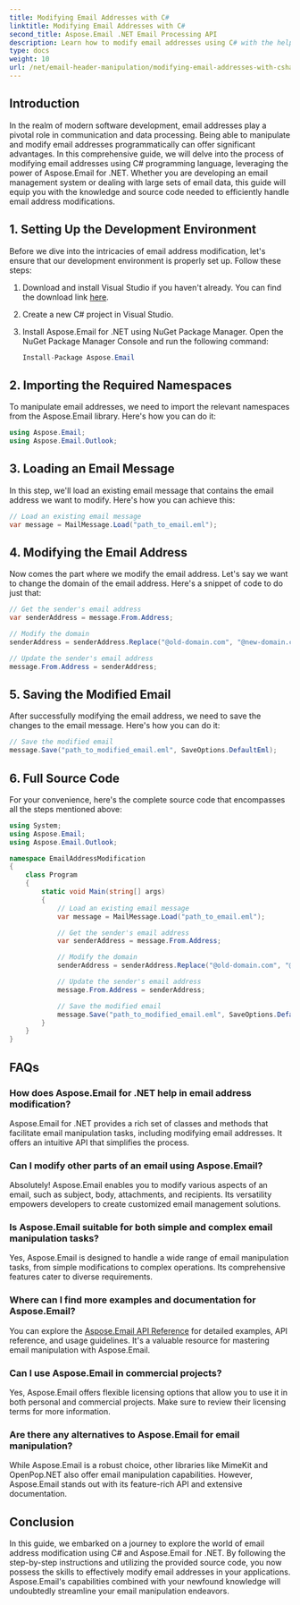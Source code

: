 ```yaml
---
title: Modifying Email Addresses with C#
linktitle: Modifying Email Addresses with C#
second_title: Aspose.Email .NET Email Processing API
description: Learn how to modify email addresses using C# with the help of Aspose.Email for .NET. Follow this step-by-step guide to manipulate email addresses effectively. 
type: docs
weight: 10
url: /net/email-header-manipulation/modifying-email-addresses-with-csharp/
---
```


## Introduction

In the realm of modern software development, email addresses play a pivotal role in communication and data processing. Being able to manipulate and modify email addresses programmatically can offer significant advantages. In this comprehensive guide, we will delve into the process of modifying email addresses using C# programming language, leveraging the power of Aspose.Email for .NET. Whether you are developing an email management system or dealing with large sets of email data, this guide will equip you with the knowledge and source code needed to efficiently handle email address modifications.


## 1. Setting Up the Development Environment

Before we dive into the intricacies of email address modification, let's ensure that our development environment is properly set up. Follow these steps:

1. Download and install Visual Studio if you haven't already. You can find the download link [here](https://visualstudio.microsoft.com/downloads/).

2. Create a new C# project in Visual Studio.

3. Install Aspose.Email for .NET using NuGet Package Manager. Open the NuGet Package Manager Console and run the following command:
   
   ```csharp
   Install-Package Aspose.Email
   ```

## 2. Importing the Required Namespaces

To manipulate email addresses, we need to import the relevant namespaces from the Aspose.Email library. Here's how you can do it:

```csharp
using Aspose.Email;
using Aspose.Email.Outlook;
```

## 3. Loading an Email Message

In this step, we'll load an existing email message that contains the email address we want to modify. Here's how you can achieve this:

```csharp
// Load an existing email message
var message = MailMessage.Load("path_to_email.eml");
```

## 4. Modifying the Email Address

Now comes the part where we modify the email address. Let's say we want to change the domain of the email address. Here's a snippet of code to do just that:

```csharp
// Get the sender's email address
var senderAddress = message.From.Address;

// Modify the domain
senderAddress = senderAddress.Replace("@old-domain.com", "@new-domain.com");

// Update the sender's email address
message.From.Address = senderAddress;
```

## 5. Saving the Modified Email

After successfully modifying the email address, we need to save the changes to the email message. Here's how you can do it:

```csharp
// Save the modified email
message.Save("path_to_modified_email.eml", SaveOptions.DefaultEml);
```

## 6. Full Source Code

For your convenience, here's the complete source code that encompasses all the steps mentioned above:

```csharp
using System;
using Aspose.Email;
using Aspose.Email.Outlook;

namespace EmailAddressModification
{
    class Program
    {
        static void Main(string[] args)
        {
            // Load an existing email message
            var message = MailMessage.Load("path_to_email.eml");

            // Get the sender's email address
            var senderAddress = message.From.Address;

            // Modify the domain
            senderAddress = senderAddress.Replace("@old-domain.com", "@new-domain.com");

            // Update the sender's email address
            message.From.Address = senderAddress;

            // Save the modified email
            message.Save("path_to_modified_email.eml", SaveOptions.DefaultEml);
        }
    }
}
```

## FAQs

### How does Aspose.Email for .NET help in email address modification?

Aspose.Email for .NET provides a rich set of classes and methods that facilitate email manipulation tasks, including modifying email addresses. It offers an intuitive API that simplifies the process.

### Can I modify other parts of an email using Aspose.Email?

Absolutely! Aspose.Email enables you to modify various aspects of an email, such as subject, body, attachments, and recipients. Its versatility empowers developers to create customized email management solutions.

### Is Aspose.Email suitable for both simple and complex email manipulation tasks?

Yes, Aspose.Email is designed to handle a wide range of email manipulation tasks, from simple modifications to complex operations. Its comprehensive features cater to diverse requirements.

### Where can I find more examples and documentation for Aspose.Email?

You can explore the [Aspose.Email API Reference](https://reference.aspose.com/email/net/) for detailed examples, API reference, and usage guidelines. It's a valuable resource for mastering email manipulation with Aspose.Email.

### Can I use Aspose.Email in commercial projects?

Yes, Aspose.Email offers flexible licensing options that allow you to use it in both personal and commercial projects. Make sure to review their licensing terms for more information.

### Are there any alternatives to Aspose.Email for email manipulation?

While Aspose.Email is a robust choice, other libraries like MimeKit and OpenPop.NET also offer email manipulation capabilities. However, Aspose.Email stands out with its feature-rich API and extensive documentation.

## Conclusion

In this guide, we embarked on a journey to explore the world of email address modification using C# and Aspose.Email for .NET. By following the step-by-step instructions and utilizing the provided source code, you now possess the skills to effectively modify email addresses in your applications. Aspose.Email's capabilities combined with your newfound knowledge will undoubtedly streamline your email manipulation endeavors.